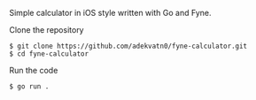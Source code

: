 Simple calculator in iOS style written with Go and Fyne.

Clone the repository
```
$ git clone https://github.com/adekvatn0/fyne-calculator.git
$ cd fyne-calculator
```
Run the code
```
$ go run .
```

